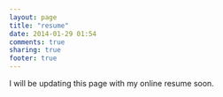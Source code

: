 ```yaml
---
layout: page
title: "resume"
date: 2014-01-29 01:54
comments: true
sharing: true
footer: true
---
```


I will be updating this page with my online resume soon.